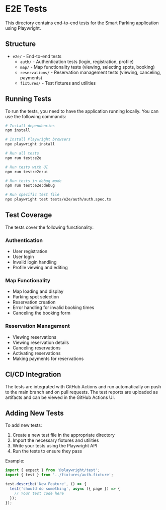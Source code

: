# E2E Tests

This directory contains end-to-end tests for the Smart Parking application using Playwright.

## Structure

- `e2e/` - End-to-end tests
  - `auth/` - Authentication tests (login, registration, profile)
  - `map/` - Map functionality tests (viewing, selecting spots, booking)
  - `reservations/` - Reservation management tests (viewing, canceling, payments)
  - `fixtures/` - Test fixtures and utilities

## Running Tests

To run the tests, you need to have the application running locally. You can use the following commands:

```bash
# Install dependencies
npm install

# Install Playwright browsers
npx playwright install

# Run all tests
npm run test:e2e

# Run tests with UI
npm run test:e2e:ui

# Run tests in debug mode
npm run test:e2e:debug

# Run specific test file
npx playwright test tests/e2e/auth/auth.spec.ts
```

## Test Coverage

The tests cover the following functionality:

### Authentication
- User registration
- User login
- Invalid login handling
- Profile viewing and editing

### Map Functionality
- Map loading and display
- Parking spot selection
- Reservation creation
- Error handling for invalid booking times
- Canceling the booking form

### Reservation Management
- Viewing reservations
- Viewing reservation details
- Canceling reservations
- Activating reservations
- Making payments for reservations

## CI/CD Integration

The tests are integrated with GitHub Actions and run automatically on push to the main branch and on pull requests. The test reports are uploaded as artifacts and can be viewed in the GitHub Actions UI.

## Adding New Tests

To add new tests:

1. Create a new test file in the appropriate directory
2. Import the necessary fixtures and utilities
3. Write your tests using the Playwright API
4. Run the tests to ensure they pass

Example:

```typescript
import { expect } from '@playwright/test';
import { test } from '../fixtures/auth.fixture';

test.describe('New Feature', () => {
  test('should do something', async ({ page }) => {
    // Your test code here
  });
});
```